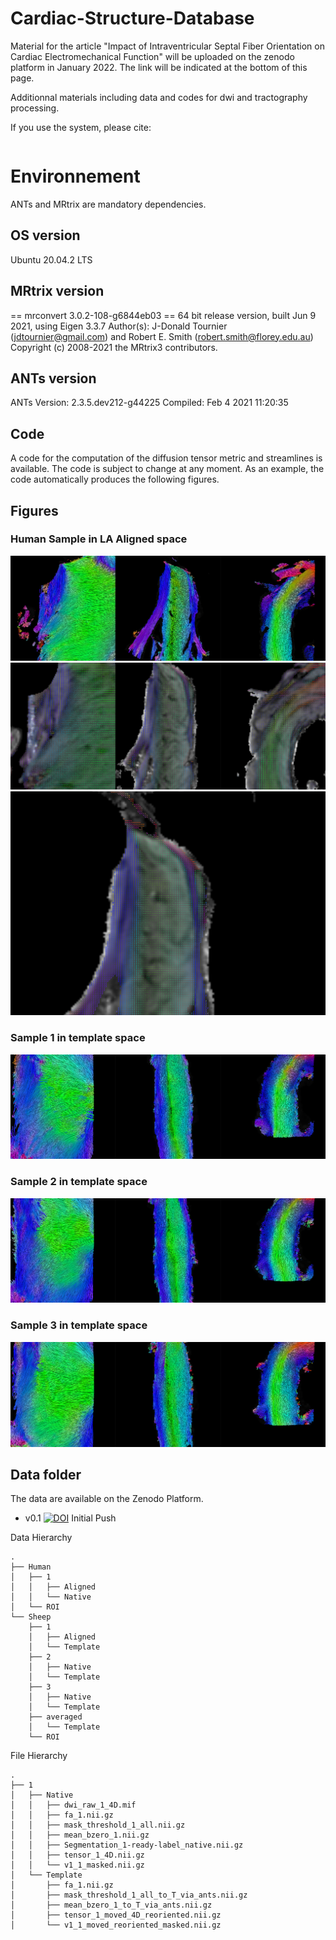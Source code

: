 # Cardiac-Structure-Database

Material for the article "Impact of Intraventricular Septal Fiber Orientation on Cardiac Electromechanical Function" will be uploaded on the zenodo platform in January 2022. The link will be indicated at the bottom of this page. 

Additionnal materials including data and codes for dwi and tractography processing. 

If you use the system, please cite: 

```

```

# Environnement

ANTs and MRtrix are mandatory dependencies. 

## OS version

Ubuntu 20.04.2 LTS
 
## MRtrix version
== mrconvert 3.0.2-108-g6844eb03 ==
64 bit release version, built Jun  9 2021, using Eigen 3.3.7
Author(s): J-Donald Tournier (jdtournier@gmail.com) and Robert E. Smith (robert.smith@florey.edu.au)
Copyright (c) 2008-2021 the MRtrix3 contributors.

## ANTs version
ANTs Version: 2.3.5.dev212-g44225
Compiled: Feb  4 2021 11:20:35

## Code 

A code for the computation of the diffusion tensor metric and streamlines is available.  The code is subject to change at any moment. 
As an example, the code automatically produces the following figures. 

## Figures


### Human Sample in LA Aligned space
![](Figures/figure_Human_2D_tracto_1_FACT_Full_s100k_ep_a20_angle60_co_moved_to_T_0000.png)
![](Figures/other_figures0000.png)
![](Figures/other_figures0001.png)

### Sample 1 in template space
![](Figures/figure_2D_tracto_1_FACT_Full_s100k_ep_a20_angle60_co_moved_to_T_0000.png)
### Sample 2 in template space
![](Figures/figure_2D_tracto_2_FACT_Full_s100k_ep_a20_angle60_co_moved_to_T_0000.png)
### Sample 3 in template space
![](Figures/figure_2D_tracto_3_FACT_Full_s100k_ep_a20_angle60_co_moved_to_T_0000.png)


## Data folder

The data are available on the Zenodo Platform.

* v0.1 [![DOI](https://zenodo.org/badge/DOI/10.5281/zenodo.5156088.svg)](https://doi.org/10.5281/zenodo.5156088) Initial Push 


Data Hierarchy

```
.
├── Human
│   ├── 1
│   │   ├── Aligned
│   │   └── Native
│   └── ROI
└── Sheep
    ├── 1
    │   ├── Aligned
    │   └── Template
    ├── 2
    │   ├── Native
    │   └── Template
    ├── 3
    │   ├── Native
    │   └── Template
    ├── averaged
    │   └── Template
    └── ROI

```


File Hierarchy 

```
.
├── 1
│   ├── Native
│   │   ├── dwi_raw_1_4D.mif
│   │   ├── fa_1.nii.gz
│   │   ├── mask_threshold_1_all.nii.gz
│   │   ├── mean_bzero_1.nii.gz
│   │   ├── Segmentation_1-ready-label_native.nii.gz
│   │   ├── tensor_1_4D.nii.gz
│   │   └── v1_1_masked.nii.gz
│   └── Template
│       ├── fa_1.nii.gz
│       ├── mask_threshold_1_all_to_T_via_ants.nii.gz
│       ├── mean_bzero_1_to_T_via_ants.nii.gz
│       ├── tensor_1_moved_4D_reoriented.nii.gz
│       └── v1_1_moved_reoriented_masked.nii.gz


```


